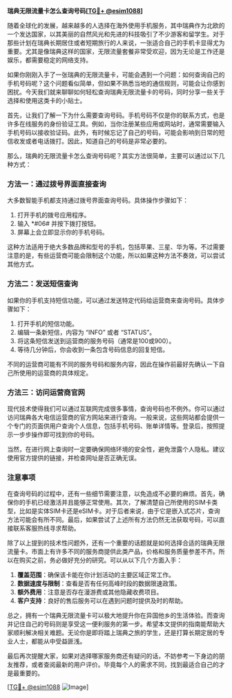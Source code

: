 **瑞典无限流量卡怎么查询号码[[TG💪+ @esim1088](https://t.me/s/esim1088)]**

随着全球化的发展，越来越多的人选择在海外使用手机服务，其中瑞典作为北欧的一个发达国家，以其美丽的自然风光和先进的科技吸引了不少游客和留学生。对于那些计划在瑞典长期居住或者短期旅行的人来说，一张适合自己的手机卡显得尤为重要。尤其是像瑞典这样的国家，无限流量套餐非常受欢迎，因为无论是工作还是娱乐，都需要稳定的网络支持。

如果你刚刚入手了一张瑞典的无限流量卡，可能会遇到一个问题：如何查询自己的手机号码呢？这个问题看似简单，但如果不熟悉当地的通信规则，可能会让你感到困扰。今天我们就来聊聊如何轻松查询瑞典无限流量卡的号码，同时分享一些关于选择和使用这类卡的小贴士。

首先，让我们了解一下为什么需要查询号码。手机号码不仅是你的联系方式，也是许多在线服务的身份验证工具。例如，当你注册某些应用或网站时，通常需要输入手机号码以接收验证码。此外，有时候忘记了自己的号码，可能会影响到日常的短信收发或者电话拨打。因此，知道自己的号码是非常必要的。

那么，瑞典的无限流量卡怎么查询号码呢？其实方法很简单，主要可以通过以下几种方式：

### 方法一：通过拨号界面直接查询

大多数智能手机都支持通过拨号界面查询号码。具体操作步骤如下：
1. 打开手机的拨号应用程序。
2. 输入 *#06# 并按下拨打按钮。
3. 屏幕上会立即显示你的手机号码。

这种方法适用于绝大多数品牌和型号的手机，包括苹果、三星、华为等。不过需要注意的是，有些运营商可能会限制这个功能，所以如果这种方法不奏效，可以尝试其他方式。

### 方法二：发送短信查询

如果你的手机支持短信功能，可以通过发送特定代码给运营商来查询号码。具体步骤如下：
1. 打开手机的短信功能。
2. 编辑一条新短信，内容为 “INFO” 或者 “STATUS”。
3. 将这条短信发送到运营商的服务号码（通常是100或900）。
4. 等待几分钟后，你会收到一条包含号码信息的回复短信。

不同的运营商可能有不同的服务号码和服务内容，因此在操作前最好先确认一下自己所使用的运营商的具体规定。

### 方法三：访问运营商官网

现代技术使得我们可以通过互联网完成很多事情，查询号码也不例外。你可以通过访问瑞典各大电信运营商的官方网站来进行查询。一般来说，这些网站都会提供一个专门的页面供用户查询个人信息，包括手机号码、账单详情等。登录后，按照提示一步步操作即可找到你的号码。

当然，在进行网上查询时一定要确保网络环境的安全性，避免泄露个人隐私。建议使用官方提供的链接，并检查网址是否正确无误。

### 注意事项

在查询号码的过程中，还有一些细节需要注意，以免造成不必要的麻烦。首先，确保你的手机已经激活并且能够正常使用。其次，了解清楚自己所使用的SIM卡类型，比如是实体SIM卡还是eSIM卡。对于后者来说，由于它是嵌入式芯片，查询方法可能会有所不同。最后，如果尝试了上述所有方法仍然无法获取号码，可以直接联系客服热线寻求帮助。

除了以上提到的技术性问题外，还有一个重要的话题就是如何选择合适的瑞典无限流量卡。市面上有许多不同的服务商提供此类产品，价格和服务质量参差不齐。所以在购买之前，务必做好充分的研究。可以从以下几个方面入手：

1. **覆盖范围**：确保该卡能在你计划活动的主要区域正常工作。
2. **数据速度与限制**：查看是否有任何高峰时段的数据限速政策。
3. **额外费用**：注意是否存在漫游费或其他隐藏收费项目。
4. **客户支持**：良好的售后服务可以在遇到问题时提供及时的帮助。

总之，拥有一个瑞典无限流量卡可以极大地提升你在异国他乡的生活体验。而查询并记住自己的号码则是享受这一便利服务的第一步。希望本文提供的指南能帮助大家顺利解决相关难题。无论你是即将踏上瑞典之旅的学生，还是打算长期定居的专业人士，都能从中受益匪浅。

最后再次提醒大家，如果对选择哪家服务商还有疑问的话，不妨参考一下身边的朋友推荐，或者查阅最新的用户评价。毕竟每个人的需求不同，找到最适合自己的才是最重要的。

[[TG💪+ @esim1088](https://t.me/s/esim1088) ![Image](https://i.postimg.cc/4NQfJmqS/Snipaste-2025-05-13-00-14-12.png)]
